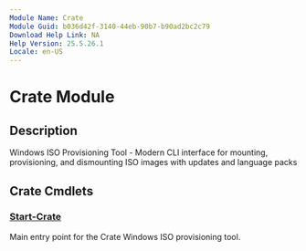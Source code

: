 ```yaml
---
Module Name: Crate
Module Guid: b036d42f-3140-44eb-90b7-b90ad2bc2c79
Download Help Link: NA
Help Version: 25.5.26.1
Locale: en-US
---
```


# Crate Module
## Description
Windows ISO Provisioning Tool - Modern CLI interface for mounting, provisioning, and dismounting ISO images with updates and language packs

## Crate Cmdlets
### [Start-Crate](Start-Crate.md)
Main entry point for the Crate Windows ISO provisioning tool.
